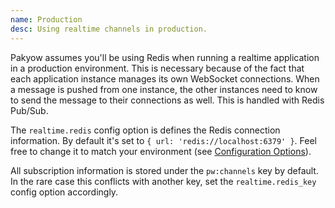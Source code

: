 ```yaml
---
name: Production
desc: Using realtime channels in production.
---
```


Pakyow assumes you'll be using Redis when running a realtime application in a
production environment. This is necessary because of the fact that each
application instance manages its own WebSocket connections. When a message is
pushed from one instance, the other instances need to know to send the message
to their connections as well. This is handled with Redis Pub/Sub.

The `realtime.redis` config option is defines the Redis connection information.
By default it's set to `{ url: 'redis://localhost:6379' }`.  Feel free to change
it to match your environment (see [Configuration Options](/docs/configuration)).

All subscription information is stored under the `pw:channels` key by default.
In the rare case this conflicts with another key, set the `realtime.redis_key`
config option accordingly.
